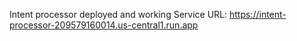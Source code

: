 Intent processor deployed and working
Service URL: https://intent-processor-209579160014.us-central1.run.app
